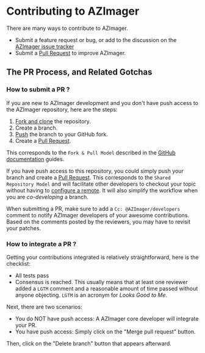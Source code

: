 # Contributing to AZImager

There are many ways to contribute to AZImager.

- Submit a feature request or bug, or add to the discussion on the [AZImager issue tracker][is]
- Submit a [Pull Request][pr] to improve AZImager.

## The PR Process, and Related Gotchas

### How to submit a PR ?

If you are new to AZImager development and you don't have push access to the AZImager
repository, here are the steps:

1. [Fork and clone][fk] the repository.
2. Create a branch.
3. [Push][push] the branch to your GitHub fork.
4. Create a [Pull Request][pr].

This corresponds to the `Fork & Pull Model` described in the [GitHub documentation](https://docs.github.com/en/pull-requests/collaborating-with-pull-requests/getting-started/about-collaborative-development-models)
guides.

If you have push access to this repository, you could simply push your branch
and create a [Pull Request][pr]. This corresponds to the `Shared Repository Model`
and will facilitate other developers to checkout your topic without having to
[configure a remote](https://help.github.com/articles/configuring-a-remote-for-a-fork/).
It will also simplify the workflow when you are _co-developing_ a branch.

When submitting a PR, make sure to add a `Cc: @AZImager/developers` comment to
notify AZImager developers of your awesome contributions. Based on the
comments posted by the reviewers, you may have to revisit your patches.

### How to integrate a PR ?

Getting your contributions integrated is relatively straightforward, here
is the checklist:

- All tests pass
- Consensus is reached. This usually means that at least one reviewer added a `LGTM` comment
  and a reasonable amount of time passed without anyone objecting. `LGTM` is an
  acronym for _Looks Good to Me_.

Next, there are two scenarios:

- You do NOT have push access: A AZImager core developer will integrate your PR.
- You have push access: Simply click on the "Merge pull request" button.

Then, click on the "Delete branch" button that appears afterward.

[fk]: http://help.github.com/forking/
[push]: https://help.github.com/articles/pushing-to-a-remote/
[pr]: https://github.com/azingher/AZImager/merge_requests
[is]: https://github.com/azingher/AZImager/issues
